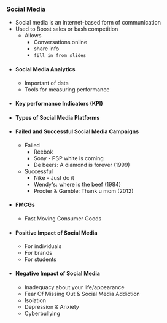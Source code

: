 ### Social Media
- Social media is an internet-based form of communication
- Used to Boost sales or bash competition
	- Allows
		- Conversations online
		- share info
		- `fill in from slides`
- #### Social Media Analytics
	- Important of data
	- Tools for measuring performance
- #### Key performance Indicators (KPI)
- #### Types of Social Media Platforms
- #### Failed and Successful Social Media Campaigns 
	- Failed
		- Reebok
		- Sony - PSP white is coming
		- De beers: A diamond is forever (1999)
	- Successful
		- Nike - Just do it
		- Wendy's: where is the beef (1984)
		- Procter & Gamble: Thank u mom (2012)
- #### FMCGs 
	- Fast Moving Consumer Goods 
- #### Positive Impact of Social Media
	- For individuals
	- For brands
	- For students
- #### Negative Impact of Social Media 
	- Inadequacy about your life/appearance
	- Fear Of Missing Out & Social Media Addiction
	- Isolation
	- Depression & Anxiety
	- Cyberbullying